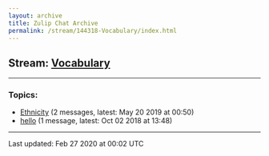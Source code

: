 ```yaml
---
layout: archive
title: Zulip Chat Archive
permalink: /stream/144318-Vocabulary/index.html
---
```


## Stream: [Vocabulary](https://hl7webmaster.github.io/zulip-hl7-org/stream/144318-Vocabulary/index.html)
---

### Topics:

* [Ethnicity](topic/Ethnicity.html) (2 messages, latest: May 20 2019 at 00:50)
* [hello](topic/hello.html) (1 message, latest: Oct 02 2018 at 13:48)

<hr><p>Last updated: Feb 27 2020 at 00:02 UTC</p>